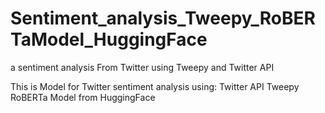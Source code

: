 # Sentiment_analysis_Tweepy_RoBERTaModel_HuggingFace
a sentiment analysis From Twitter using Tweepy and Twitter API 

This  is Model for Twitter sentiment analysis using:
Twitter API
Tweepy
RoBERTa Model from HuggingFace
